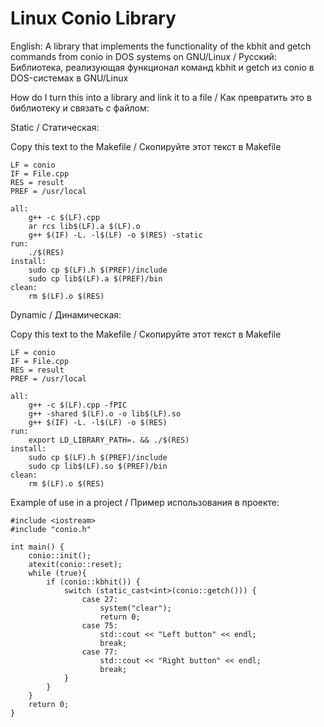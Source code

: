 # Linux Conio Library
English: A library that implements the functionality of the kbhit and getch commands from conio in DOS systems on GNU/Linux / Русский:  Библиотека, реализующая функционал команд kbhit и getch из conio в DOS-системах в GNU/Linux

How do I turn this into a library and link it to a file / Как превратить это в библиотеку и связать с файлом:

Static / Статическая:

Copy this text to the Makefile / Скопируйте этот текст в Makefile
```
LF = conio
IF = File.cpp
RES = result
PREF = /usr/local

all:
	g++ -c $(LF).cpp
	ar rcs lib$(LF).a $(LF).o
	g++ $(IF) -L. -l$(LF) -o $(RES) -static
run:
	./$(RES)
install:
	sudo cp $(LF).h $(PREF)/include
	sudo cp lib$(LF).a $(PREF)/bin
clean:
	rm $(LF).o $(RES)
```

Dynamic / Динамическая:

Copy this text to the Makefile / Скопируйте этот текст в Makefile
```
LF = conio
IF = File.cpp
RES = result
PREF = /usr/local

all:
	g++ -c $(LF).cpp -fPIC
	g++ -shared $(LF).o -o lib$(LF).so
	g++ $(IF) -L. -l$(LF) -o $(RES)
run:
	export LD_LIBRARY_PATH=. && ./$(RES)
install:
	sudo cp $(LF).h $(PREF)/include
	sudo cp lib$(LF).so $(PREF)/bin
clean:
	rm $(LF).o $(RES)
```

Example of use in a project / Пример использования в проекте:
```
#include <iostream>
#include "conio.h"

int main() {
	conio::init();
	atexit(conio::reset);
	while (true){ 
		if (conio::kbhit()) {
			switch (static_cast<int>(conio::getch())) {
				case 27:
					system("clear");
					return 0;
				case 75:
					std::cout << "Left button" << endl;
					break;
				case 77:
					std::cout << "Right button" << endl;
					break;
			}
		}
	}
	return 0;
}
```
